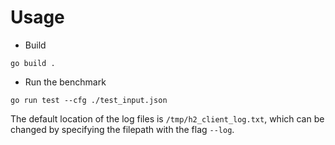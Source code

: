 # Usage

* Build
```
go build .
```
* Run the benchmark
```
go run test --cfg ./test_input.json
```
The default location of the log files is `/tmp/h2_client_log.txt`, which can be
changed by specifying the filepath with the flag `--log`.
